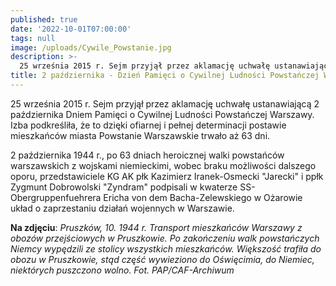 ```yaml
---
published: true
date: '2022-10-01T07:00:00'
tags: null
image: /uploads/Cywile_Powstanie.jpg
description: >-
  25 września 2015 r. Sejm przyjął przez aklamację uchwałę ustanawiającą 2 października Dniem Pamięci o Cywilnej Ludności Powstańczej Warszawy.
title: 2 października - Dzień Pamięci o Cywilnej Ludności Powstańczej Warszawy 
---
```


25 września 2015 r. Sejm przyjął przez aklamację uchwałę ustanawiającą 2 października Dniem Pamięci o Cywilnej Ludności Powstańczej Warszawy. Izba podkreśliła, że to dzięki ofiarnej i pełnej determinacji postawie mieszkańców miasta Powstanie Warszawskie trwało aż 63 dni.


2 października 1944 r., po 63 dniach heroicznej walki powstańców warszawskich z wojskami niemieckimi, wobec braku możliwości dalszego oporu, przedstawiciele KG AK płk Kazimierz Iranek-Osmecki "Jarecki" i ppłk Zygmunt Dobrowolski "Zyndram" podpisali w kwaterze SS-Obergruppenfuehrera Ericha von dem Bacha-Zelewskiego w Ożarowie układ o zaprzestaniu działań wojennych w Warszawie.

**Na zdjęciu**: *Pruszków, 10. 1944 r. Transport mieszkańców Warszawy z obozów przejściowych w Pruszkowie. Po zakończeniu walk powstańczych Niemcy wypędzili ze stolicy wszystkich mieszkańców. Większość trafiła do obozu w Pruszkowie, stąd część wywieziono do Oświęcimia, do Niemiec, niektórych puszczono wolno. Fot. PAP/CAF-Archiwum*



